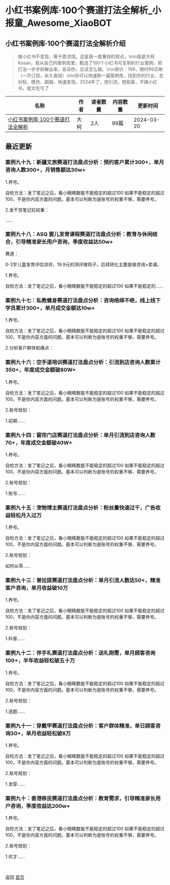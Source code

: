 # 小红书案例库·100个赛道打法全解析_小报童_Awesome_XiaoBOT

## 小红书案例库·100个赛道打法全解析介绍
> 做小红书不变现，等于耍流氓。这是我一直秉持的观点。\n\n我是大柯Kosan，我从自己的案例库里，甄选了100个小红书可复制的行业案例，把打法一步步拆解出来，告诉你，应该怎么做。\n\n原价：199，限时99买断（一次订阅，永久查阅）\n\n你可以快速刷一遍案例库，找到你的行业，去对标、模仿、超越，快速变现。2024年了，想引流，想拓客，不搞小红书，就太吃亏了  
  


|名称|作者|读者数量|内容数量|更新时间|
|---|---|---|---|---|
|[小红书案例库·100个赛道打法全解析](https://xiaobot.net/p/Kosan?refer=9c3f1c95-a052-465a-9902-f6d75080262a)|大柯|2人|99篇|2024-03-20|

## 最近更新
### 案例九十九：新疆文旅赛道打法盘点分析：预约客户累计300+，单月咨询人数300+，月销售额达30w+

1.养号。

自检方法：发了笔记之后，看小眼睛数能不能稳定的超过100 如果不能稳定的超过100，不是你内容方面的问题。基本可以判断为是账号的权重不够，需要养号。

2.发干货笔记拉权重：

......

### 案例九十八：ASQ 婴儿发育课程赛道打法盘点分析：教育与休闲结合，引导精准家长用户咨询，季度收益达50w+

赛道：

0-3岁儿童发育评估测评，19.9元的测评做钩子，后续转化主要是做咨询+卖课。

1.养号。

自检方法：发了笔记之后，看小眼睛数能不能稳定的超过100 如果不能稳定的......

### 案例九十七：私教健身赛道打法盘点分析：咨询络绎不绝，线上线下学员累计300+，单月成交金额达10w+

1.养号。

自检方法：发了笔记之后，看小眼睛数能不能稳定的超过100 如果不能稳定的超过100，不是你内容方面的问题。基本可以判断为是账号的权重不够，需要养号。

2.分析客户群体和痛点：

### 案例九十六：空手道培训赛道打法盘点分析：引流到店咨询人数累计350+，年度成交金额破80W+

1.养号。

自检方法：发了笔记之后，看小眼睛数能不能稳定的超过100 如果不能稳定的超过100，不是你内容方面的问题。基本可以判断为是账号的权重不够，需要养号。

2.账号规划：

1.前期......

### 案例九十四：窗帘门店赛道打法盘点分析：单月引流到店咨询人数70+，年度成交金额破40W+

1.养号。

自检方法：发了笔记之后，看小眼睛数能不能稳定的超过100 如果不能稳定的超过100，不是你内容方面的问题。基本可以判断为是账号的权重不够，需要养号。

2.账号规划：

1.账号......

### 案例九十五：宠物博主赛道打法盘点分析：粉丝量快速过千，广告收益轻松月入过万

1.养号。

自检方法：发了笔记之后，看小眼睛数能不能稳定的超过100 如果不能稳定的超过100，不是你内容方面的问题。基本可以判断为是账号的权重不够，需要养号。

2.账号规划：

如何从零......

### 案例九十三：普拉提赛道打法盘点分析：单月引流人数达50+，精准客户咨询，单月收益破10万

1.养号。

自检方法：发了笔记之后，看小眼睛数能不能稳定的超过100 如果不能稳定的超过100，不是你内容方面的问题。基本可以判断为是账号的权重不够，需要养号。

2.账号规划：

1.科普......

### 案例九十二：伴手礼赛道打法盘点分析：送礼刚需，单月顾客咨询100+，半年收益轻松破五十万

1.养号。

自检方法：发了笔记之后，看小眼睛数能不能稳定的超过100 如果不能稳定的超过100，不是你内容方面的问题。基本可以判断为是账号的权重不够，需要养号。

2.账号规划：

1.选题......

### 案例九十一：穿戴甲赛道打法盘点分析：客户群体精准，单日顾客咨询30+，单月收益轻松破8万

1.养号。

自检方法：发了笔记之后，看小眼睛数能不能稳定的超过100 如果不能稳定的超过100，不是你内容方面的问题。基本可以判断为是账号的权重不够，需要养号。

2.账号规划：

1.发穿......

### 案例九十：香港移民赛道打法盘点分析：教育需求，引导精准家长用户咨询，季度收益达200w+

1.养号。

自检方法：发了笔记之后，看小眼睛数能不能稳定的超过100 如果不能稳定的超过100，不是你内容方面的问题。基本可以判断为是账号的权重不够，需要养号。

2.账号规划：

1.优才......


<a href="https://github.com/Reno9527/awesome-xiaobot" style="color: white; text-decoration: none;">awesome-xiaobot</a>

返回 [首页](../README.md)
